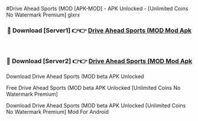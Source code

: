 #Drive Ahead Sports (MOD [APK-MOD] - APK Unlocked - [Unlimited Coins No Watermark Premium] glxrx



<div align="center">

<h3>🔴 Download [Server1] 👉👉 <a href="https://momento.my/?title=Drive_Ahead_Sports_(MOD">Drive Ahead Sports (MOD Mod Apk</a></h3><br>

<h3>🔴 Download [Server2] 👉👉 <a href="https://momento.my/?title=Drive_Ahead_Sports_(MOD">Drive Ahead Sports (MOD Mod Apk</a></h3>
</div>



Download Drive Ahead Sports (MOD beta APK Unlocked

Free Drive Ahead Sports (MOD beta APK Unlocked [Unlimited Coins No Watermark Premium]

Download Drive Ahead Sports (MOD beta APK Unlocked [Unlimited Coins No Watermark Premium] Mod For Android
